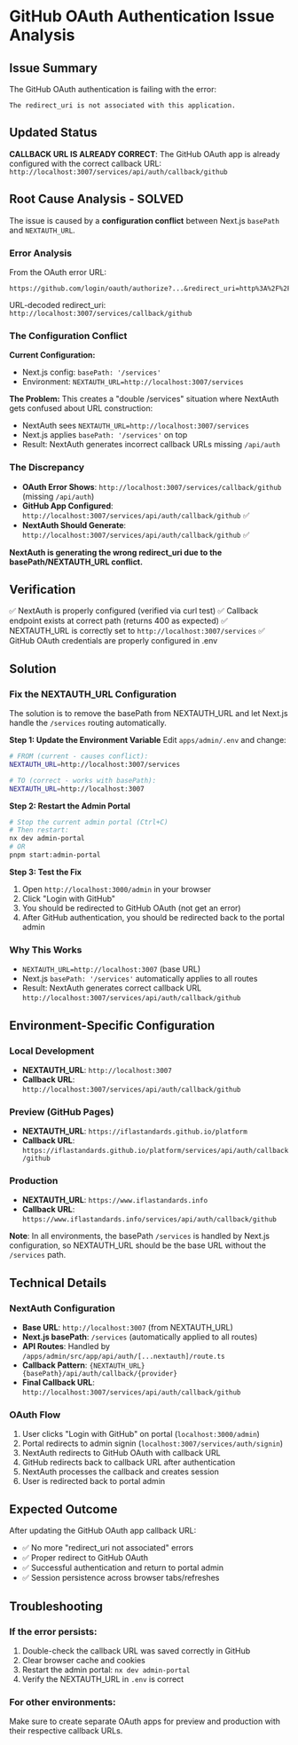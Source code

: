 # GitHub OAuth Authentication Issue Analysis

## Issue Summary
The GitHub OAuth authentication is failing with the error:
```
The redirect_uri is not associated with this application.
```

## Updated Status
**CALLBACK URL IS ALREADY CORRECT**: The GitHub OAuth app is already configured with the correct callback URL: `http://localhost:3007/services/api/auth/callback/github`

## Root Cause Analysis - SOLVED
The issue is caused by a **configuration conflict** between Next.js `basePath` and `NEXTAUTH_URL`.

### Error Analysis
From the OAuth error URL:
```
https://github.com/login/oauth/authorize?...&redirect_uri=http%3A%2F%2Flocalhost%3A3007%2Fservices%2Fcallback%2Fgithub&...
```

URL-decoded redirect_uri: `http://localhost:3007/services/callback/github`

### The Configuration Conflict
**Current Configuration:**
- Next.js config: `basePath: '/services'`
- Environment: `NEXTAUTH_URL=http://localhost:3007/services`

**The Problem:**
This creates a "double /services" situation where NextAuth gets confused about URL construction:
- NextAuth sees `NEXTAUTH_URL=http://localhost:3007/services`
- Next.js applies `basePath: '/services'` on top
- Result: NextAuth generates incorrect callback URLs missing `/api/auth`

### The Discrepancy
- **OAuth Error Shows**: `http://localhost:3007/services/callback/github` (missing `/api/auth`)
- **GitHub App Configured**: `http://localhost:3007/services/api/auth/callback/github` ✅
- **NextAuth Should Generate**: `http://localhost:3007/services/api/auth/callback/github` ✅

**NextAuth is generating the wrong redirect_uri due to the basePath/NEXTAUTH_URL conflict.**

## Verification
✅ NextAuth is properly configured (verified via curl test)
✅ Callback endpoint exists at correct path (returns 400 as expected)
✅ NEXTAUTH_URL is correctly set to `http://localhost:3007/services`
✅ GitHub OAuth credentials are properly configured in .env

## Solution

### Fix the NEXTAUTH_URL Configuration
The solution is to remove the basePath from NEXTAUTH_URL and let Next.js handle the `/services` routing automatically.

**Step 1: Update the Environment Variable**
Edit `apps/admin/.env` and change:
```bash
# FROM (current - causes conflict):
NEXTAUTH_URL=http://localhost:3007/services

# TO (correct - works with basePath):
NEXTAUTH_URL=http://localhost:3007
```

**Step 2: Restart the Admin Portal**
```bash
# Stop the current admin portal (Ctrl+C)
# Then restart:
nx dev admin-portal
# OR
pnpm start:admin-portal
```

**Step 3: Test the Fix**
1. Open `http://localhost:3000/admin` in your browser
2. Click "Login with GitHub"
3. You should be redirected to GitHub OAuth (not get an error)
4. After GitHub authentication, you should be redirected back to the portal admin

### Why This Works
- `NEXTAUTH_URL=http://localhost:3007` (base URL)
- Next.js `basePath: '/services'` automatically applies to all routes
- Result: NextAuth generates correct callback URL `http://localhost:3007/services/api/auth/callback/github`

## Environment-Specific Configuration

### Local Development
- **NEXTAUTH_URL**: `http://localhost:3007`
- **Callback URL**: `http://localhost:3007/services/api/auth/callback/github`

### Preview (GitHub Pages)
- **NEXTAUTH_URL**: `https://iflastandards.github.io/platform`
- **Callback URL**: `https://iflastandards.github.io/platform/services/api/auth/callback/github`

### Production
- **NEXTAUTH_URL**: `https://www.iflastandards.info`
- **Callback URL**: `https://www.iflastandards.info/services/api/auth/callback/github`

**Note**: In all environments, the basePath `/services` is handled by Next.js configuration, so NEXTAUTH_URL should be the base URL without the `/services` path.

## Technical Details

### NextAuth Configuration
- **Base URL**: `http://localhost:3007` (from NEXTAUTH_URL)
- **Next.js basePath**: `/services` (automatically applied to all routes)
- **API Routes**: Handled by `/apps/admin/src/app/api/auth/[...nextauth]/route.ts`
- **Callback Pattern**: `{NEXTAUTH_URL}{basePath}/api/auth/callback/{provider}`
- **Final Callback URL**: `http://localhost:3007/services/api/auth/callback/github`

### OAuth Flow
1. User clicks "Login with GitHub" on portal (`localhost:3000/admin`)
2. Portal redirects to admin signin (`localhost:3007/services/auth/signin`)
3. NextAuth redirects to GitHub OAuth with callback URL
4. GitHub redirects back to callback URL after authentication
5. NextAuth processes the callback and creates session
6. User is redirected back to portal admin

## Expected Outcome
After updating the GitHub OAuth app callback URL:
- ✅ No more "redirect_uri not associated" errors
- ✅ Proper redirect to GitHub OAuth
- ✅ Successful authentication and return to portal admin
- ✅ Session persistence across browser tabs/refreshes

## Troubleshooting

### If the error persists:
1. Double-check the callback URL was saved correctly in GitHub
2. Clear browser cache and cookies
3. Restart the admin portal: `nx dev admin-portal`
4. Verify the NEXTAUTH_URL in `.env` is correct

### For other environments:
Make sure to create separate OAuth apps for preview and production with their respective callback URLs.
